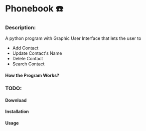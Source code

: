 # Phonebook ☎️
### Description:
A python program with Graphic User Interface that lets the user to
- Add Contact
- Update Contact's Name
- Delele Contact
- Search Contact
#### How the Program Works?
### TODO:
#### Download
#### Installation
#### Usage
